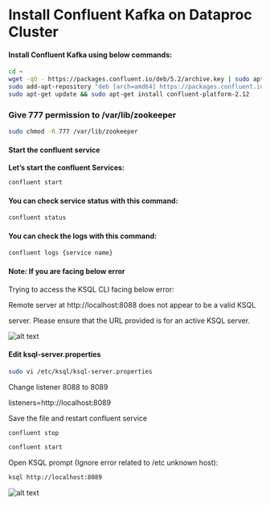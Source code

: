 Install Confluent Kafka on Dataproc Cluster
=============================================

#### Install Confluent Kafka using below commands:
```bash
cd ~
wget -qO - https://packages.confluent.io/deb/5.2/archive.key | sudo apt-key add -
sudo add-apt-repository "deb [arch=amd64] https://packages.confluent.io/deb/5.2 stable main"
sudo apt-get update && sudo apt-get install confluent-platform-2.12
```

### Give 777 permission to /var/lib/zookeeper 
```bash
sudo chmod -R 777 /var/lib/zookeeper
```
#### Start the confluent service
**Let’s start the confluent Services:**
```bash
confluent start
```

#### You can check service status with this command:
```bash
confluent status
```

#### You can check the logs with this command:
```bash
confluent logs {service name}
```

#### Note: If you are facing below error

Trying to access the KSQL CLI facing below error:

Remote server at http://localhost:8088 does not appear to be a valid KSQL

server. Please ensure that the URL provided is for an active KSQL server.

![alt text](http://forum.datacouch.io/uploads/943/5C0AP9MDCF0Z.png)
 
#### Edit ksql-server.properties 
```bash
sudo vi /etc/ksql/ksql-server.properties
```

Change listener 8088 to 8089 

listeners=http://localhost:8089

Save the file and restart confluent service

```bash
confluent stop

confluent start
```
Open KSQL prompt (Ignore error related to /etc unknown host):
```bash
ksql http://localhost:8089
```
![alt text](https://lh3.googleusercontent.com/UtFo1d_q8VQsHeseWLw6pwy4BW9oFFVG6hMdVGm4MQM2g6MGLeGzyI3vaFGKCOB1Ku-j6ANmczwOZFj-V2uzNcjodpEzFEIeqxYvJdX-khTFodhBtnGT_aSRA2XCVm1DC2pDaNA)
